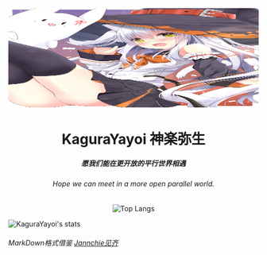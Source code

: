 <div align=center>
 <img width = '550' height ='200' src ="image/kagurayayoi.jpg">
  
  # KaguraYayoi  神楽弥生
  ##### 愿我们能在更开放的平行世界相遇
  ###### Hope we can meet in a more open parallel world.
  ![Top Langs](https://github-readme-stats-89dq8p8qw.vercel.app/api/top-langs/?username=Fjaxzhy&hide=html)
  
</div>


![KaguraYayoi's stats](https://github-readme-stats-89dq8p8qw.vercel.app/api?username=Fjaxzhy&show_icons=true&count_private=true&line_height=30)
###### _MarkDown格式借鉴 [Jannchie见齐](https://github.com/Jannchie)_

<!--
**Fjaxzhy/Fjaxzhy** is a ✨ _special_ ✨ repository because its `README.md` (this file) appears on your GitHub profile.

Here are some ideas to get you started:

- 🔭 I’m currently working on ...
- 🌱 I’m currently learning ...
- 👯 I’m looking to collaborate on ...
- 🤔 I’m looking for help with ...
- 💬 Ask me about ...
- 📫 How to reach me: ...
- 😄 Pronouns: ...
- ⚡ Fun fact: ...
-->

